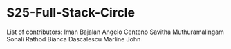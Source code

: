 # S25-Full-Stack-Circle

List of contributors:
Iman Bajalan
Angelo Centeno
Savitha Muthuramalingam
Sonali Rathod
Bianca Dascalescu
Marline John
